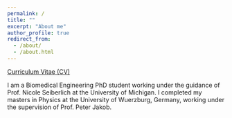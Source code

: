 ```yaml
---
permalink: /
title: ""
excerpt: "About me"
author_profile: true
redirect_from: 
  - /about/
  - /about.html
---
```


[Curriculum Vitae (CV)](https://ralobos.github.io/files/CV_Griesler_231023.pdf)

I am a Biomedical Engineering PhD student working under the guidance of Prof. Nicole Seiberlich at the University of Michigan. I completed my masters in Physics at the University of Wuerzburg, Germany, working under the supervision of Prof. Peter Jakob.
